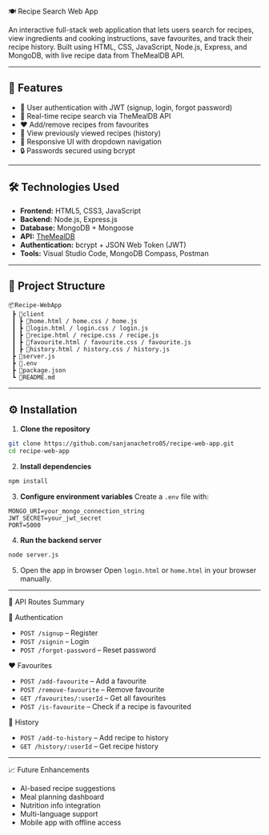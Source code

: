 🍽️ Recipe Search Web App

An interactive full-stack web application that lets users search for recipes, view ingredients and cooking instructions, save favourites, and track their recipe history. Built using HTML, CSS, JavaScript, Node.js, Express, and MongoDB, with live recipe data from TheMealDB API.

---

## 🚀 Features

- 🔐 User authentication with JWT (signup, login, forgot password)
- 🔎 Real-time recipe search via TheMealDB API
- ❤️ Add/remove recipes from favourites
- 📜 View previously viewed recipes (history)
- 🎨 Responsive UI with dropdown navigation
- 🔒 Passwords secured using bcrypt

---

## 🛠️ Technologies Used

- **Frontend:** HTML5, CSS3, JavaScript
- **Backend:** Node.js, Express.js
- **Database:** MongoDB + Mongoose
- **API:** [TheMealDB](https://www.themealdb.com/api.php)
- **Authentication:** bcrypt + JSON Web Token (JWT)
- **Tools:** Visual Studio Code, MongoDB Compass, Postman

---

## 📁 Project Structure

```
📦Recipe-WebApp
 ┣ 📂client
 ┃ ┣ 📜home.html / home.css / home.js
 ┃ ┣ 📜login.html / login.css / login.js
 ┃ ┣ 📜recipe.html / recipe.css / recipe.js
 ┃ ┣ 📜favourite.html / favourite.css / favourite.js
 ┃ ┣ 📜history.html / history.css / history.js
 ┣ 📜server.js
 ┣ 📜.env
 ┣ 📜package.json
 ┗ 📜README.md
```

---

## ⚙️ Installation

1. **Clone the repository**
```bash
git clone https://github.com/sanjanachetro05/recipe-web-app.git
cd recipe-web-app
```

2. **Install dependencies**
```bash
npm install
```

3. **Configure environment variables**
Create a `.env` file with:
```
MONGO_URI=your_mongo_connection_string
JWT_SECRET=your_jwt_secret
PORT=5000
```

4. **Run the backend server**
```bash
node server.js
```

5. Open the app in browser
Open `login.html` or `home.html` in your browser manually.

---

📡 API Routes Summary

 🔐 Authentication
- `POST /signup` – Register
- `POST /signin` – Login
- `POST /forgot-password` – Reset password

❤️ Favourites
- `POST /add-favourite` – Add a favourite
- `POST /remove-favourite` – Remove favourite
- `GET /favourites/:userId` – Get all favourites
- `POST /is-favourite` – Check if a recipe is favourited

 📜 History
- `POST /add-to-history` – Add recipe to history
- `GET /history/:userId` – Get recipe history

---

📈 Future Enhancements

- AI-based recipe suggestions
- Meal planning dashboard
- Nutrition info integration
- Multi-language support
- Mobile app with offline access



